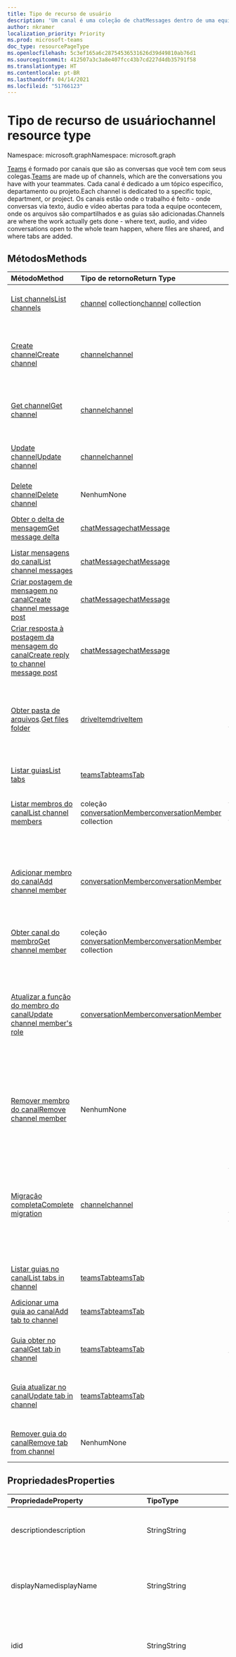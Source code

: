 ```yaml
---
title: Tipo de recurso de usuário
description: 'Um canal é uma coleção de chatMessages dentro de uma equipe. '
author: nkramer
localization_priority: Priority
ms.prod: microsoft-teams
doc_type: resourcePageType
ms.openlocfilehash: 5c3ef165a6c28754536531626d39d49810ab76d1
ms.sourcegitcommit: 412507a3c3a8e407fcc43b7cd227d4db35791f58
ms.translationtype: HT
ms.contentlocale: pt-BR
ms.lasthandoff: 04/14/2021
ms.locfileid: "51766123"
---
```

# <a name="channel-resource-type"></a><span data-ttu-id="9696f-103">Tipo de recurso de usuário</span><span class="sxs-lookup"><span data-stu-id="9696f-103">channel resource type</span></span>

<span data-ttu-id="9696f-104">Namespace: microsoft.graph</span><span class="sxs-lookup"><span data-stu-id="9696f-104">Namespace: microsoft.graph</span></span>

<span data-ttu-id="9696f-105">[Teams](../resources/team.md) é formado por canais que são as conversas que você tem com seus colegas.</span><span class="sxs-lookup"><span data-stu-id="9696f-105">[Teams](../resources/team.md) are made up of channels, which are the conversations you have with your teammates.</span></span> <span data-ttu-id="9696f-106">Cada canal é dedicado a um tópico específico, departamento ou projeto.</span><span class="sxs-lookup"><span data-stu-id="9696f-106">Each channel is dedicated to a specific topic, department, or project.</span></span> <span data-ttu-id="9696f-107">Os canais estão onde o trabalho é feito - onde conversas via texto, áudio e vídeo abertas para toda a equipe ocontecem, onde os arquivos são compartilhados e as guias são adicionadas.</span><span class="sxs-lookup"><span data-stu-id="9696f-107">Channels are where the work actually gets done - where text, audio, and video conversations open to the whole team happen, where files are shared, and where tabs are added.</span></span>

## <a name="methods"></a><span data-ttu-id="9696f-108">Métodos</span><span class="sxs-lookup"><span data-stu-id="9696f-108">Methods</span></span>

| <span data-ttu-id="9696f-109">Método</span><span class="sxs-lookup"><span data-stu-id="9696f-109">Method</span></span>       | <span data-ttu-id="9696f-110">Tipo de retorno</span><span class="sxs-lookup"><span data-stu-id="9696f-110">Return Type</span></span>  |<span data-ttu-id="9696f-111">Descrição</span><span class="sxs-lookup"><span data-stu-id="9696f-111">Description</span></span>|
|:---------------|:--------|:----------|
|[<span data-ttu-id="9696f-112">List channels</span><span class="sxs-lookup"><span data-stu-id="9696f-112">List channels</span></span>](../api/channel-list.md) | <span data-ttu-id="9696f-113">[channel](channel.md) collection</span><span class="sxs-lookup"><span data-stu-id="9696f-113">[channel](channel.md) collection</span></span> | <span data-ttu-id="9696f-114">Obtenha a lista de canais nessa equipe.</span><span class="sxs-lookup"><span data-stu-id="9696f-114">Get the list of channels in this team.</span></span>|
|[<span data-ttu-id="9696f-115">Create channel</span><span class="sxs-lookup"><span data-stu-id="9696f-115">Create channel</span></span>](../api/channel-post.md) | [<span data-ttu-id="9696f-116">channel</span><span class="sxs-lookup"><span data-stu-id="9696f-116">channel</span></span>](channel.md) | <span data-ttu-id="9696f-117">Crie um novo canal ao incluir o nome de exibição e a descrição.</span><span class="sxs-lookup"><span data-stu-id="9696f-117">Create a new channel by including the display name and description.</span></span>|
|[<span data-ttu-id="9696f-118">Get channel</span><span class="sxs-lookup"><span data-stu-id="9696f-118">Get channel</span></span>](../api/channel-get.md) | [<span data-ttu-id="9696f-119">channel</span><span class="sxs-lookup"><span data-stu-id="9696f-119">channel</span></span>](channel.md) | <span data-ttu-id="9696f-120">Leia as propriedades e as relações do canal.</span><span class="sxs-lookup"><span data-stu-id="9696f-120">Read properties and relationships of the channel.</span></span>|
|[<span data-ttu-id="9696f-121">Update channel</span><span class="sxs-lookup"><span data-stu-id="9696f-121">Update channel</span></span>](../api/channel-patch.md) | [<span data-ttu-id="9696f-122">channel</span><span class="sxs-lookup"><span data-stu-id="9696f-122">channel</span></span>](channel.md) | <span data-ttu-id="9696f-123">Atualize as propriedades do canal.</span><span class="sxs-lookup"><span data-stu-id="9696f-123">Update properties of the channel.</span></span>|
|[<span data-ttu-id="9696f-124">Delete channel</span><span class="sxs-lookup"><span data-stu-id="9696f-124">Delete channel</span></span>](../api/channel-delete.md) | <span data-ttu-id="9696f-125">Nenhum</span><span class="sxs-lookup"><span data-stu-id="9696f-125">None</span></span> | <span data-ttu-id="9696f-126">Exclua um canal.</span><span class="sxs-lookup"><span data-stu-id="9696f-126">Delete a channel.</span></span>|
|[<span data-ttu-id="9696f-127">Obter o delta de mensagem</span><span class="sxs-lookup"><span data-stu-id="9696f-127">Get message delta</span></span>](../api/chatmessage-delta.md)  | [<span data-ttu-id="9696f-128">chatMessage</span><span class="sxs-lookup"><span data-stu-id="9696f-128">chatMessage</span></span>](../resources/chatmessage.md) | <span data-ttu-id="9696f-129">Obtenha mensagens incrementais em um canal.</span><span class="sxs-lookup"><span data-stu-id="9696f-129">Get incremental messages in a channel.</span></span> |
|[<span data-ttu-id="9696f-130">Listar mensagens do canal</span><span class="sxs-lookup"><span data-stu-id="9696f-130">List channel messages</span></span>](../api/channel-list-messages.md)  | [<span data-ttu-id="9696f-131">chatMessage</span><span class="sxs-lookup"><span data-stu-id="9696f-131">chatMessage</span></span>](../resources/chatmessage.md) | <span data-ttu-id="9696f-132">Obtenha mensagens em um canal.</span><span class="sxs-lookup"><span data-stu-id="9696f-132">Get messages in a channel</span></span> |
|[<span data-ttu-id="9696f-133">Criar postagem de mensagem no canal</span><span class="sxs-lookup"><span data-stu-id="9696f-133">Create channel message post</span></span>](../api/channel-post-messages.md) | [<span data-ttu-id="9696f-134">chatMessage</span><span class="sxs-lookup"><span data-stu-id="9696f-134">chatMessage</span></span>](../resources/chatmessage.md) | <span data-ttu-id="9696f-135">Envie uma mensagem para um canal.</span><span class="sxs-lookup"><span data-stu-id="9696f-135">Send a message to a channel.</span></span> |
|[<span data-ttu-id="9696f-136">Criar resposta à postagem da mensagem do canal</span><span class="sxs-lookup"><span data-stu-id="9696f-136">Create reply to channel message post</span></span>](../api/chatmessage-post-replies.md) | [<span data-ttu-id="9696f-137">chatMessage</span><span class="sxs-lookup"><span data-stu-id="9696f-137">chatMessage</span></span>](../resources/chatmessage.md) | <span data-ttu-id="9696f-138">Responda a uma mensagem em um canal.</span><span class="sxs-lookup"><span data-stu-id="9696f-138">Reply to a message in a channel.</span></span>|
|<span data-ttu-id="9696f-139">[Obter pasta de arquivos](../api/channel-get-filesfolder.md).</span><span class="sxs-lookup"><span data-stu-id="9696f-139">[Get files folder](../api/channel-get-filesfolder.md)</span></span>| [<span data-ttu-id="9696f-140">driveItem</span><span class="sxs-lookup"><span data-stu-id="9696f-140">driveItem</span></span>](driveitem.md) | <span data-ttu-id="9696f-141">Recupera os detalhes da pasta do SharePoint em que os arquivos do canal estão armazenados.</span><span class="sxs-lookup"><span data-stu-id="9696f-141">Retrieves the details of the SharePoint folder where the files for the channel are stored.</span></span> |
|[<span data-ttu-id="9696f-142">Listar guias</span><span class="sxs-lookup"><span data-stu-id="9696f-142">List tabs</span></span>](../api/channel-list-tabs.md) | [<span data-ttu-id="9696f-143">teamsTab</span><span class="sxs-lookup"><span data-stu-id="9696f-143">teamsTab</span></span>](teamstab.md) | <span data-ttu-id="9696f-144">Listar guias fixadas a um canal.</span><span class="sxs-lookup"><span data-stu-id="9696f-144">Lists tabs pinned to a channel.</span></span>|
|[<span data-ttu-id="9696f-145">Listar membros do canal</span><span class="sxs-lookup"><span data-stu-id="9696f-145">List channel members</span></span>](../api/channel-list-members.md) | <span data-ttu-id="9696f-146">coleção [conversationMember](conversationmember.md)</span><span class="sxs-lookup"><span data-stu-id="9696f-146">[conversationMember](conversationmember.md) collection</span></span> | <span data-ttu-id="9696f-147">Obtenha uma lista de todas as mensagens raiz em um canal.</span><span class="sxs-lookup"><span data-stu-id="9696f-147">Get the list of members in a channel.</span></span>|
|[<span data-ttu-id="9696f-148">Adicionar membro do canal</span><span class="sxs-lookup"><span data-stu-id="9696f-148">Add channel member</span></span>](../api/channel-post-members.md) | [<span data-ttu-id="9696f-149">conversationMember</span><span class="sxs-lookup"><span data-stu-id="9696f-149">conversationMember</span></span>](conversationmember.md) | <span data-ttu-id="9696f-150">Adicionar um membro a um canal.</span><span class="sxs-lookup"><span data-stu-id="9696f-150">Add a member to a channel.</span></span> <span data-ttu-id="9696f-151">Somente suportado para `channel` com o membershipType de `private`.</span><span class="sxs-lookup"><span data-stu-id="9696f-151">Only supported for `channel` with membershipType of `private`.</span></span>|
|[<span data-ttu-id="9696f-152">Obter canal do membro</span><span class="sxs-lookup"><span data-stu-id="9696f-152">Get channel member</span></span>](../api/channel-get-members.md) | <span data-ttu-id="9696f-153">coleção [conversationMember](conversationmember.md)</span><span class="sxs-lookup"><span data-stu-id="9696f-153">[conversationMember](conversationmember.md) collection</span></span> | <span data-ttu-id="9696f-154">Obtenha um membro em um canal.</span><span class="sxs-lookup"><span data-stu-id="9696f-154">Get a member in a channel.</span></span>|
|[<span data-ttu-id="9696f-155">Atualizar a função do membro do canal</span><span class="sxs-lookup"><span data-stu-id="9696f-155">Update channel member's role</span></span>](../api/channel-update-members.md) | [<span data-ttu-id="9696f-156">conversationMember</span><span class="sxs-lookup"><span data-stu-id="9696f-156">conversationMember</span></span>](conversationmember.md) | <span data-ttu-id="9696f-157">Atualize as propriedades de um membro do canal.</span><span class="sxs-lookup"><span data-stu-id="9696f-157">Update the properties of a member of the channel.</span></span> <span data-ttu-id="9696f-158">Suportado só para o canal com MembershipType de`private`.</span><span class="sxs-lookup"><span data-stu-id="9696f-158">Only supported for channel with membershipType of `private`.</span></span>|
|[<span data-ttu-id="9696f-159">Remover membro do canal</span><span class="sxs-lookup"><span data-stu-id="9696f-159">Remove channel member</span></span>](../api/channel-delete-members.md) | <span data-ttu-id="9696f-160">Nenhum</span><span class="sxs-lookup"><span data-stu-id="9696f-160">None</span></span> | <span data-ttu-id="9696f-161">Exclua um membro de um canal.</span><span class="sxs-lookup"><span data-stu-id="9696f-161">Delete a member from a channel.</span></span> <span data-ttu-id="9696f-162">Suportado só com o `channelType` de `private`.</span><span class="sxs-lookup"><span data-stu-id="9696f-162">Only supported for `channelType` of `private`.</span></span>|
|[<span data-ttu-id="9696f-163">Migração completa</span><span class="sxs-lookup"><span data-stu-id="9696f-163">Complete migration</span></span>](../api/channel-completemigration.md)|[<span data-ttu-id="9696f-164">channel</span><span class="sxs-lookup"><span data-stu-id="9696f-164">channel</span></span>](channel.md)| <span data-ttu-id="9696f-165">Remove o modo de migração do canal e torna o canal disponível para os usuários postarem e lerem mensagens.</span><span class="sxs-lookup"><span data-stu-id="9696f-165">Removes the migration mode from the channel and makes the channel available to users to post and read messages.</span></span>|
|[<span data-ttu-id="9696f-166">Listar guias no canal</span><span class="sxs-lookup"><span data-stu-id="9696f-166">List tabs in channel</span></span>](../api/channel-list-tabs.md) | [<span data-ttu-id="9696f-167">teamsTab</span><span class="sxs-lookup"><span data-stu-id="9696f-167">teamsTab</span></span>](teamstab.md) | <span data-ttu-id="9696f-168">Listar guias fixadas a um canal.</span><span class="sxs-lookup"><span data-stu-id="9696f-168">List tabs pinned to a channel.</span></span>|
|[<span data-ttu-id="9696f-169">Adicionar uma guia ao canal</span><span class="sxs-lookup"><span data-stu-id="9696f-169">Add tab to channel</span></span>](../api/channel-post-tabs.md) | [<span data-ttu-id="9696f-170">teamsTab</span><span class="sxs-lookup"><span data-stu-id="9696f-170">teamsTab</span></span>](teamstab.md) | <span data-ttu-id="9696f-171">Adicionar (fixar) uma guia a um canal.</span><span class="sxs-lookup"><span data-stu-id="9696f-171">Add (pin) a tab to a channel.</span></span>|
|[<span data-ttu-id="9696f-172">Guia obter no canal</span><span class="sxs-lookup"><span data-stu-id="9696f-172">Get tab in channel</span></span>](../api/channel-get-tabs.md) | [<span data-ttu-id="9696f-173">teamsTab</span><span class="sxs-lookup"><span data-stu-id="9696f-173">teamsTab</span></span>](teamstab.md) | <span data-ttu-id="9696f-174">Ler uma guia fixada a um canal.</span><span class="sxs-lookup"><span data-stu-id="9696f-174">Get a specific tab pinned to a channel.</span></span>|
|[<span data-ttu-id="9696f-175">Guia atualizar no canal</span><span class="sxs-lookup"><span data-stu-id="9696f-175">Update tab in channel</span></span>](../api/channel-patch-tabs.md) | [<span data-ttu-id="9696f-176">teamsTab</span><span class="sxs-lookup"><span data-stu-id="9696f-176">teamsTab</span></span>](teamstab.md) | <span data-ttu-id="9696f-177">Atualiza as propriedades de uma guia em um canal.</span><span class="sxs-lookup"><span data-stu-id="9696f-177">Updates the properties of a tab in a channel.</span></span>|
|[<span data-ttu-id="9696f-178">Remover guia do canal</span><span class="sxs-lookup"><span data-stu-id="9696f-178">Remove tab from channel</span></span>](../api/channel-delete-tabs.md) | <span data-ttu-id="9696f-179">Nenhum</span><span class="sxs-lookup"><span data-stu-id="9696f-179">None</span></span> | <span data-ttu-id="9696f-180">Remover (Desafixar) uma Tabulação de um canal.</span><span class="sxs-lookup"><span data-stu-id="9696f-180">Remove (unpin) a tab from a channel.</span></span>|


## <a name="properties"></a><span data-ttu-id="9696f-181">Propriedades</span><span class="sxs-lookup"><span data-stu-id="9696f-181">Properties</span></span>

| <span data-ttu-id="9696f-182">Propriedade</span><span class="sxs-lookup"><span data-stu-id="9696f-182">Property</span></span>   | <span data-ttu-id="9696f-183">Tipo</span><span class="sxs-lookup"><span data-stu-id="9696f-183">Type</span></span> |<span data-ttu-id="9696f-184">Descrição</span><span class="sxs-lookup"><span data-stu-id="9696f-184">Description</span></span>|
|:---------------|:--------|:----------|
|<span data-ttu-id="9696f-185">description</span><span class="sxs-lookup"><span data-stu-id="9696f-185">description</span></span>|<span data-ttu-id="9696f-186">String</span><span class="sxs-lookup"><span data-stu-id="9696f-186">String</span></span>|<span data-ttu-id="9696f-187">Descrição textual opcional do canal.</span><span class="sxs-lookup"><span data-stu-id="9696f-187">Optional textual description for the channel.</span></span>|
|<span data-ttu-id="9696f-188">displayName</span><span class="sxs-lookup"><span data-stu-id="9696f-188">displayName</span></span>|<span data-ttu-id="9696f-189">String</span><span class="sxs-lookup"><span data-stu-id="9696f-189">String</span></span>|<span data-ttu-id="9696f-190">Nome do canal como ele aparecerá ao usuário no Microsoft Teams.</span><span class="sxs-lookup"><span data-stu-id="9696f-190">Channel name as it will appear to the user in Microsoft Teams.</span></span>|
|<span data-ttu-id="9696f-191">id</span><span class="sxs-lookup"><span data-stu-id="9696f-191">id</span></span>|<span data-ttu-id="9696f-192">String</span><span class="sxs-lookup"><span data-stu-id="9696f-192">String</span></span>|<span data-ttu-id="9696f-193">O identificador exclusivo do canal.</span><span class="sxs-lookup"><span data-stu-id="9696f-193">The channel's unique identifier.</span></span> <span data-ttu-id="9696f-194">Somente leitura.</span><span class="sxs-lookup"><span data-stu-id="9696f-194">Read-only.</span></span>|
|<span data-ttu-id="9696f-195">isFavoriteByDefault</span><span class="sxs-lookup"><span data-stu-id="9696f-195">isFavoriteByDefault</span></span>|<span data-ttu-id="9696f-196">Booliano</span><span class="sxs-lookup"><span data-stu-id="9696f-196">Boolean</span></span>|<span data-ttu-id="9696f-197">Indica se o canal deve automaticamente ser marcado como “favorito” para todos os membros da equipe.</span><span class="sxs-lookup"><span data-stu-id="9696f-197">Indicates whether the channel should automatically be marked 'favorite' for all members of the team.</span></span> <span data-ttu-id="9696f-198">Só pode ser definida por programação com [Criar equipe](../api/team-post.md).</span><span class="sxs-lookup"><span data-stu-id="9696f-198">Can only be set programmatically with [Create team](../api/team-post.md).</span></span> <span data-ttu-id="9696f-199">Padrão: `false`.</span><span class="sxs-lookup"><span data-stu-id="9696f-199">Default: `false`.</span></span>|
|<span data-ttu-id="9696f-200">email</span><span class="sxs-lookup"><span data-stu-id="9696f-200">email</span></span>|<span data-ttu-id="9696f-201">Cadeia de caracteres</span><span class="sxs-lookup"><span data-stu-id="9696f-201">String</span></span>| <span data-ttu-id="9696f-202">O endereço de email para enviar mensagens ao canal.</span><span class="sxs-lookup"><span data-stu-id="9696f-202">The email address for sending messages to the channel.</span></span> <span data-ttu-id="9696f-203">Somente leitura.</span><span class="sxs-lookup"><span data-stu-id="9696f-203">Read-only.</span></span>|
|<span data-ttu-id="9696f-204">webUrl</span><span class="sxs-lookup"><span data-stu-id="9696f-204">webUrl</span></span>|<span data-ttu-id="9696f-205">String</span><span class="sxs-lookup"><span data-stu-id="9696f-205">String</span></span>|<span data-ttu-id="9696f-206">Um hiperlink que navegará até o canal no Microsoft Teams.</span><span class="sxs-lookup"><span data-stu-id="9696f-206">A hyperlink that will go to the channel in Microsoft Teams.</span></span> <span data-ttu-id="9696f-207">Essa é a URL que você recebe ao clicar com o botão direito do mouse em um canal Microsoft Teams e selecionar Obter o link para o canal.</span><span class="sxs-lookup"><span data-stu-id="9696f-207">This is the URL that you get when you right-click a channel in Microsoft Teams and select Get link to channel.</span></span> <span data-ttu-id="9696f-208">Essa URL deve ser tratada como um blob opaco e não analisado.</span><span class="sxs-lookup"><span data-stu-id="9696f-208">This URL should be treated as an opaque blob, and not parsed.</span></span> <span data-ttu-id="9696f-209">Somente leitura.</span><span class="sxs-lookup"><span data-stu-id="9696f-209">Read-only.</span></span>|
|<span data-ttu-id="9696f-210">membershipType</span><span class="sxs-lookup"><span data-stu-id="9696f-210">membershipType</span></span>|[<span data-ttu-id="9696f-211">channelMembershipType</span><span class="sxs-lookup"><span data-stu-id="9696f-211">channelMembershipType</span></span>](../resources/enums.md#channelmembershiptype-values)|<span data-ttu-id="9696f-212">O tipo do canal.</span><span class="sxs-lookup"><span data-stu-id="9696f-212">The type of the channel.</span></span> <span data-ttu-id="9696f-213">Pode ser definido durante a criação e não pode ser alterado.</span><span class="sxs-lookup"><span data-stu-id="9696f-213">Can be set during creation and cannot be changed.</span></span> <span data-ttu-id="9696f-214">Valores possíveis são:`standard` - Canal herda a lista de membros da equipe principal;`private` - O canal pode ter membros que são um subconjunto de todos os membros da equipe principal.</span><span class="sxs-lookup"><span data-stu-id="9696f-214">Possible values are: `standard` - Channel inherits the list of members of the parent team; `private` - Channel can have members that are a subset of all the members on the parent team.</span></span>
|<span data-ttu-id="9696f-215">createdDateTime</span><span class="sxs-lookup"><span data-stu-id="9696f-215">createdDateTime</span></span>|<span data-ttu-id="9696f-216">dateTimeOffset</span><span class="sxs-lookup"><span data-stu-id="9696f-216">dateTimeOffset</span></span>|<span data-ttu-id="9696f-217">Somente leitura.</span><span class="sxs-lookup"><span data-stu-id="9696f-217">Read only.</span></span> <span data-ttu-id="9696f-218">Carimbo de data/hora de criação do canal.</span><span class="sxs-lookup"><span data-stu-id="9696f-218">Timestamp at which the channel was created.</span></span>|

### <a name="instance-attributes"></a><span data-ttu-id="9696f-219">Atributos de instância</span><span class="sxs-lookup"><span data-stu-id="9696f-219">Instance attributes</span></span>

<span data-ttu-id="9696f-p111">Atributos de instância são propriedades com comportamentos especiais. Essas propriedades são temporárias e a) definem o comportamento que o serviço deve apresentar ou b) fornecem valores de propriedades de curto prazo, como uma URL de download, para um item com data de expiração.</span><span class="sxs-lookup"><span data-stu-id="9696f-p111">Instance attributes are properties with special behaviors. These properties are temporary and either a) define behavior the service should perform or b) provide short-term property values, like a download URL for an item that expires.</span></span>

| <span data-ttu-id="9696f-222">Nome da propriedade</span><span class="sxs-lookup"><span data-stu-id="9696f-222">Property name</span></span>| <span data-ttu-id="9696f-223">Tipo</span><span class="sxs-lookup"><span data-stu-id="9696f-223">Type</span></span>   | <span data-ttu-id="9696f-224">Descrição</span><span class="sxs-lookup"><span data-stu-id="9696f-224">Description</span></span>
|:-----------------------|:-------|:-------------------------|
|<span data-ttu-id="9696f-225">@microsoft.graph.channelCreationMode</span><span class="sxs-lookup"><span data-stu-id="9696f-225">@microsoft.graph.channelCreationMode</span></span>|<span data-ttu-id="9696f-226">string</span><span class="sxs-lookup"><span data-stu-id="9696f-226">string</span></span>|<span data-ttu-id="9696f-227">Indica que o canal está no estado de migração e está sendo usado no momento para fins de migração.</span><span class="sxs-lookup"><span data-stu-id="9696f-227">Indicates that the channel is in migration state and is currently being used for migration purposes.</span></span> <span data-ttu-id="9696f-228">Aceita um valor: `migration`.</span><span class="sxs-lookup"><span data-stu-id="9696f-228">It accepts one value: `migration`.</span></span>|

> <span data-ttu-id="9696f-229">**Observação**: `channelCreationMode`  é um enum que usa o valor `migration`.</span><span class="sxs-lookup"><span data-stu-id="9696f-229">**Note**: `channelCreationMode`  is an enum that takes the value `migration`.</span></span>

<span data-ttu-id="9696f-230">Para obter um exemplo de uma solicitação POST, confira [Solicitação (criar canal no estado de migração)](/microsoftteams/platform/graph-api/import-messages/import-external-messages-to-teams#request-create-a-team-in-migration-state).</span><span class="sxs-lookup"><span data-stu-id="9696f-230">For a POST request example, see [Request (create channel in migration state)](/microsoftteams/platform/graph-api/import-messages/import-external-messages-to-teams#request-create-a-team-in-migration-state).</span></span>

## <a name="relationships"></a><span data-ttu-id="9696f-231">Relações</span><span class="sxs-lookup"><span data-stu-id="9696f-231">Relationships</span></span>

| <span data-ttu-id="9696f-232">Relação</span><span class="sxs-lookup"><span data-stu-id="9696f-232">Relationship</span></span> | <span data-ttu-id="9696f-233">Tipo</span><span class="sxs-lookup"><span data-stu-id="9696f-233">Type</span></span> |<span data-ttu-id="9696f-234">Descrição</span><span class="sxs-lookup"><span data-stu-id="9696f-234">Description</span></span>|
|:---------------|:--------|:----------|
|<span data-ttu-id="9696f-235">messages</span><span class="sxs-lookup"><span data-stu-id="9696f-235">messages</span></span>|<span data-ttu-id="9696f-236">[chatMessage](chatmessage.md) collection</span><span class="sxs-lookup"><span data-stu-id="9696f-236">[chatMessage](chatmessage.md) collection</span></span>|<span data-ttu-id="9696f-237">Uma coleção de todas as mensagens do canal.</span><span class="sxs-lookup"><span data-stu-id="9696f-237">A collection of all the messages in the channel.</span></span> <span data-ttu-id="9696f-238">Uma propriedade de navegação.</span><span class="sxs-lookup"><span data-stu-id="9696f-238">A navigation property.</span></span> <span data-ttu-id="9696f-239">Anulável.</span><span class="sxs-lookup"><span data-stu-id="9696f-239">Nullable.</span></span>|
|<span data-ttu-id="9696f-240">guias</span><span class="sxs-lookup"><span data-stu-id="9696f-240">tabs</span></span>|<span data-ttu-id="9696f-241">[teamsTab](../resources/teamstab.md) collection</span><span class="sxs-lookup"><span data-stu-id="9696f-241">[teamsTab](../resources/teamstab.md) collection</span></span>|<span data-ttu-id="9696f-242">Uma coleção de todas as guias do canal.</span><span class="sxs-lookup"><span data-stu-id="9696f-242">A collection of all the tabs in the channel.</span></span> <span data-ttu-id="9696f-243">Uma propriedade de navegação.</span><span class="sxs-lookup"><span data-stu-id="9696f-243">A navigation property.</span></span>|
|<span data-ttu-id="9696f-244">membros</span><span class="sxs-lookup"><span data-stu-id="9696f-244">members</span></span>|<span data-ttu-id="9696f-245">coleção [conversationMember](conversationmember.md)</span><span class="sxs-lookup"><span data-stu-id="9696f-245">[conversationMember](conversationmember.md) collection</span></span>|<span data-ttu-id="9696f-246">Uma coleção de registros de associação ligados ao canal.</span><span class="sxs-lookup"><span data-stu-id="9696f-246">A collection of membership records associated with the channel.</span></span>|
|[<span data-ttu-id="9696f-247">filesFolder</span><span class="sxs-lookup"><span data-stu-id="9696f-247">filesFolder</span></span>](../api/channel-get-filesfolder.md)|[<span data-ttu-id="9696f-248">driveItem</span><span class="sxs-lookup"><span data-stu-id="9696f-248">driveItem</span></span>](driveitem.md)|<span data-ttu-id="9696f-249">Metadados para o local em que os arquivos do canal estão armazenados.</span><span class="sxs-lookup"><span data-stu-id="9696f-249">Metadata for the location where the channel's files are stored.</span></span>|
|<span data-ttu-id="9696f-250">operations</span><span class="sxs-lookup"><span data-stu-id="9696f-250">operations</span></span>|<span data-ttu-id="9696f-251">Coleção [teamsAsyncOperation](teamsasyncoperation.md)</span><span class="sxs-lookup"><span data-stu-id="9696f-251">[teamsAsyncOperation](teamsasyncoperation.md) collection</span></span>| <span data-ttu-id="9696f-252">As operações assíncronas que foram executadas ou estão em execução nesta equipe.</span><span class="sxs-lookup"><span data-stu-id="9696f-252">The async operations that ran or are running on this team.</span></span> |

## <a name="json-representation"></a><span data-ttu-id="9696f-253">Representação JSON</span><span class="sxs-lookup"><span data-stu-id="9696f-253">JSON representation</span></span>

<span data-ttu-id="9696f-254">Veja a seguir uma representação JSON do recurso.</span><span class="sxs-lookup"><span data-stu-id="9696f-254">The following is a JSON representation of the resource.</span></span>

<!-- {
  "blockType": "resource",
  "optionalProperties": [
    "messages"
  ],
  "keyProperty": "id",
  "@odata.type": "microsoft.graph.channel"
}-->

```json
{
  "description": "string",
  "displayName": "string",
  "id": "string (identifier)",
  "isFavoriteByDefault": true,
  "email": "string",
  "webUrl": "string",
  "membershipType": "channelMembershipType",
  "createdDateTime": "string (timestamp)"
}
```

<!-- uuid: 8fcb5dbc-d5aa-4681-8e31-b001d5168d79
2015-10-25 14:57:30 UTC -->
<!--
{
  "type": "#page.annotation",
  "description": "channel resource",
  "keywords": "",
  "section": "documentation",
  "tocPath": "",
  "suppressions": []
}
-->
